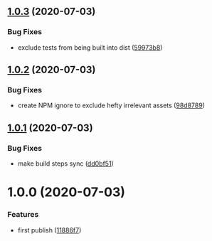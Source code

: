 ## [1.0.3](https://github.com/harrysolovay/constructor-chain/compare/v1.0.2...v1.0.3) (2020-07-03)


### Bug Fixes

* exclude tests from being built into dist ([59973b8](https://github.com/harrysolovay/constructor-chain/commit/59973b80fe23823480b31ba0f2a39aa137b0accb))

## [1.0.2](https://github.com/harrysolovay/constructor-chain/compare/v1.0.1...v1.0.2) (2020-07-03)


### Bug Fixes

* create NPM ignore to exclude hefty irrelevant assets ([98d8789](https://github.com/harrysolovay/constructor-chain/commit/98d87892d6253b7ccdaaf0ba6c8ee73856f53590))

## [1.0.1](https://github.com/harrysolovay/constructor-chain/compare/v1.0.0...v1.0.1) (2020-07-03)


### Bug Fixes

* make build steps sync ([dd0bf51](https://github.com/harrysolovay/constructor-chain/commit/dd0bf51e22511dafa32640763b787563495bc433))

# 1.0.0 (2020-07-03)


### Features

* first publish ([11886f7](https://github.com/harrysolovay/constructor-chain/commit/11886f74045933f44e69ce205f4cdd0ad9b88ca7))
